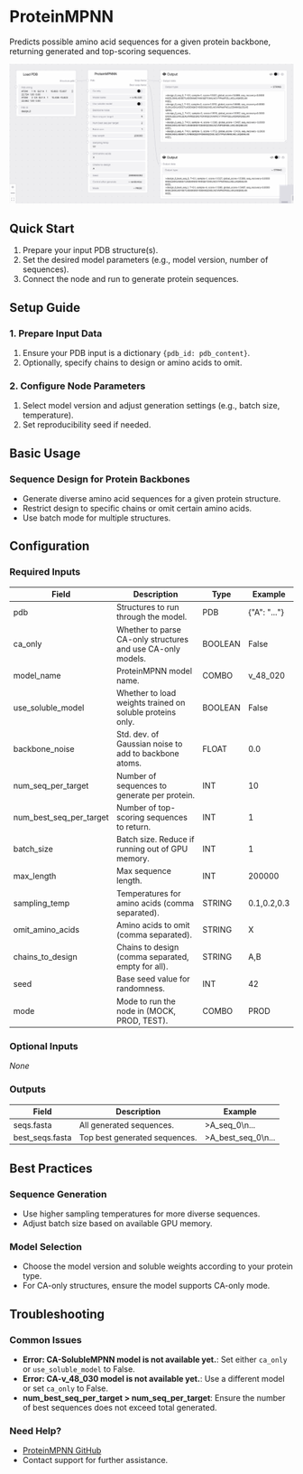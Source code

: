 # ProteinMPNN

Predicts possible amino acid sequences for a given protein backbone, returning generated and top-scoring sequences.

<img src="/images/nodes/biotech/sequence-prediction/protein-mpnn.png" alt="ProteinMPNN" class="rounded-lg">

## Quick Start

1. Prepare your input PDB structure(s).
2. Set the desired model parameters (e.g., model version, number of sequences).
3. Connect the node and run to generate protein sequences.

## Setup Guide

### 1. Prepare Input Data
1. Ensure your PDB input is a dictionary `{pdb_id: pdb_content}`.
2. Optionally, specify chains to design or amino acids to omit.

### 2. Configure Node Parameters
1. Select model version and adjust generation settings (e.g., batch size, temperature).
2. Set reproducibility seed if needed.

## Basic Usage

### Sequence Design for Protein Backbones
* Generate diverse amino acid sequences for a given protein structure.
* Restrict design to specific chains or omit certain amino acids.
* Use batch mode for multiple structures.

## Configuration

### Required Inputs
| Field              | Description                                                        | Type    | Example         |
|--------------------|--------------------------------------------------------------------|---------|-----------------|
| pdb                | Structures to run through the model.                              | PDB     | {"A": "..."}   |
| ca_only            | Whether to parse CA-only structures and use CA-only models.        | BOOLEAN | False           |
| model_name         | ProteinMPNN model name.                                            | COMBO   | v_48_020        |
| use_soluble_model  | Whether to load weights trained on soluble proteins only.          | BOOLEAN | False           |
| backbone_noise     | Std. dev. of Gaussian noise to add to backbone atoms.              | FLOAT   | 0.0             |
| num_seq_per_target | Number of sequences to generate per protein.                      | INT     | 10              |
| num_best_seq_per_target | Number of top-scoring sequences to return.                    | INT     | 1               |
| batch_size         | Batch size. Reduce if running out of GPU memory.                  | INT     | 1               |
| max_length         | Max sequence length.                                               | INT     | 200000          |
| sampling_temp      | Temperatures for amino acids (comma separated).                    | STRING  | 0.1,0.2,0.3     |
| omit_amino_acids   | Amino acids to omit (comma separated).                             | STRING  | X               |
| chains_to_design   | Chains to design (comma separated, empty for all).                | STRING  | A,B             |
| seed               | Base seed value for randomness.                                   | INT     | 42              |
| mode               | Mode to run the node in (MOCK, PROD, TEST).                       | COMBO   | PROD            |

### Optional Inputs
*None*

### Outputs
| Field            | Description                    | Example         |
|------------------|--------------------------------|-----------------|
| seqs.fasta       | All generated sequences.       | >A_seq_0\n...   |
| best_seqs.fasta  | Top best generated sequences.  | >A_best_seq_0\n... |

## Best Practices

### Sequence Generation
* Use higher sampling temperatures for more diverse sequences.
* Adjust batch size based on available GPU memory.

### Model Selection
* Choose the model version and soluble weights according to your protein type.
* For CA-only structures, ensure the model supports CA-only mode.

## Troubleshooting

### Common Issues
* **Error: CA-SolubleMPNN model is not available yet.**: Set either `ca_only` or `use_soluble_model` to False.
* **Error: CA-v_48_030 model is not available yet.**: Use a different model or set `ca_only` to False.
* **num_best_seq_per_target > num_seq_per_target**: Ensure the number of best sequences does not exceed total generated.

### Need Help?
* [ProteinMPNN GitHub](https://github.com/dauparas/ProteinMPNN)
* Contact support for further assistance.

